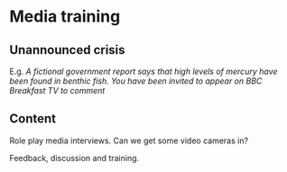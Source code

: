 # Media training

## Unannounced crisis

E.g. *A fictional government report says that high levels of mercury
have been found in benthic fish. You have been invited to appear on
BBC Breakfast TV to comment*

## Content

Role play media interviews. Can we get some video cameras in?

Feedback, discussion and training.
